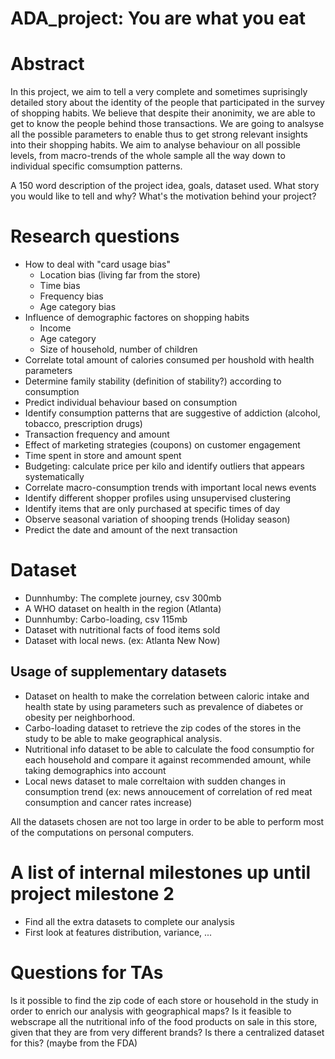 # ADA_project: You are what you eat

# Abstract

In this project, we aim to tell a very complete and sometimes suprisingly detailed story about the identity of the people that participated in the survey of shopping habits. We believe that despite their anonimity, we are able to get to know the people behind those transactions. We are going to analsyse all the possible parameters to enable thus to get strong relevant insights into their shopping habits. We aim to analyse behaviour on all possible levels, from macro-trends of the whole sample all the way down to individual specific comsumption patterns.

A 150 word description of the project idea, goals, dataset used. What story you would like to tell and why? What's the motivation behind your project?

# Research questions
- How to deal with "card usage bias"
  - Location bias (living far from the store)
  - Time bias
  - Frequency bias
  - Age category bias
- Influence of demographic factores on shopping habits
  - Income
  - Age category
  - Size of household, number of children
- Correlate total amount of calories consumed per houshold with health parameters
- Determine family stability (definition of stability?) according to consumption
- Predict individual behaviour based on consumption
- Identify consumption patterns that are suggestive of addiction (alcohol, tobacco, prescription drugs)
- Transaction frequency and amount
- Effect of marketing strategies (coupons) on customer engagement
- Time spent in store and amount spent
- Budgeting: calculate price per kilo and identify outliers that appears systematically
- Correlate macro-consumption trends with important local news events
- Identify different shopper profiles using unsupervised clustering
- Identify items that are only purchased at specific times of day
- Observe seasonal variation of shooping trends (Holiday season)
- Predict the date and amount of the next transaction

# Dataset
- Dunnhumby: The complete journey, csv 300mb
- A WHO dataset on health in the region (Atlanta)
- Dunnhumby: Carbo-loading, csv 115mb
- Dataset with nutritional facts of food items sold
- Dataset with local news. (ex: Atlanta New Now)

## Usage of supplementary datasets
- Dataset on health to make the correlation between caloric intake and health state by using parameters such as prevalence of diabetes or obesity per neighborhood.
- Carbo-loading dataset to retrieve the zip codes of the stores in the study to be able to make geographical analysis.
- Nutritional info dataset to be able to calculate the food consumptio for each household and compare it against recommended amount, while taking demographics into account
- Local news dataset to male correltaion with sudden changes in consumption trend (ex: news annoucement of correlation of red meat consumption and cancer rates increase)

All the datasets chosen are not too large in order to be able to perform most of the computations on personal computers.

# A list of internal milestones up until project milestone 2
- Find all the extra datasets to complete our analysis
- First look at features distribution, variance, ...

# Questions for TAs
Is it possible to find the zip code of each store or household in the study in order to enrich our analysis with geographical maps?
Is it feasible to webscrape all the nutritional info of the food products on sale in this store, given that they are from very different brands? Is there a centralized dataset for this? (maybe from the FDA)



